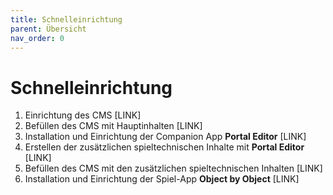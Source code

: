 ```yaml
---
title: Schnelleinrichtung
parent: Übersicht
nav_order: 0
---
```


# Schnelleinrichtung

1. Einrichtung des CMS [LINK]
2. Befüllen des CMS mit Hauptinhalten [LINK]
3. Installation und Einrichtung der Companion App __Portal Editor__ [LINK]
4. Erstellen der zusätzlichen spieltechnischen Inhalte mit __Portal Editor__ [LINK]
5. Befüllen des CMS mit den zusätzlichen spieltechnischen Inhalten [LINK]
6. Installation und Einrichtung der Spiel-App __Object by Object__ [LINK]
